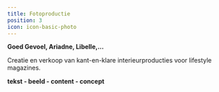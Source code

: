 ```yaml
---
title: Fotoproductie
position: 3
icon: icon-basic-photo
---
```


**Goed Gevoel, Ariadne, Libelle,...**

Creatie en verkoop van kant-en-klare interieurproducties voor lifestyle magazines.

**tekst - beeld - content - concept**